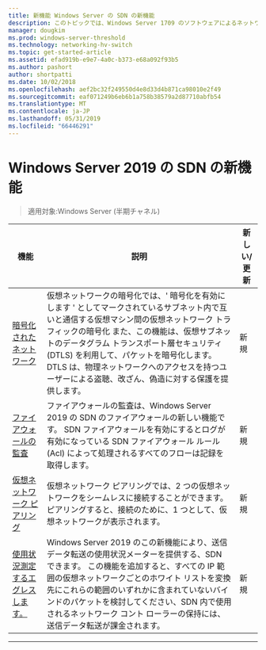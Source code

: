 ```yaml
---
title: 新機能 Windows Server の SDN の新機能
description: このトピックでは、Windows Server 1709 のソフトウェアによるネットワーク制御の新機能に関する情報を提供します。
manager: dougkim
ms.prod: windows-server-threshold
ms.technology: networking-hv-switch
ms.topic: get-started-article
ms.assetid: efad919b-e9e7-4a0c-b373-e68a092f93b5
ms.author: pashort
author: shortpatti
ms.date: 10/02/2018
ms.openlocfilehash: aef2bc32f249550d4e8d33d4b871ca98010e2f49
ms.sourcegitcommit: eaf071249b6eb6b1a758b38579a2d87710abfb54
ms.translationtype: MT
ms.contentlocale: ja-JP
ms.lasthandoff: 05/31/2019
ms.locfileid: "66446291"
---
```

# <a name="whats-new-in-sdn-for-windows-server-2019"></a>Windows Server 2019 の SDN の新機能

>適用対象:Windows Server (半期チャネル)


|                         **機能**                          |                                                                                                                                                                                         **説明**                                                                                                                                                                                         | **新しい/更新** |
|--------------------------------------------------------------|-------------------------------------------------------------------------------------------------------------------------------------------------------------------------------------------------------------------------------------------------------------------------------------------------------------------------------------------------------------------------------------------------|-----------------|
| [暗号化されたネットワーク](vnet-encryption/sdn-vnet-encryption.md) | 仮想ネットワークの暗号化では、' 暗号化を有効にします ' としてマークされているサブネット内で互いと通信する仮想マシン間の仮想ネットワーク トラフィックの暗号化 また、この機能は、仮想サブネットのデータグラム トランスポート層セキュリティ (DTLS) を利用して、パケットを暗号化します。 DTLS は、物理ネットワークへのアクセスを持つユーザーによる盗聴、改ざん、偽造に対する保護を提供します。 |       新規       |
|    [ファイアウォールの監査](security/sdn-firewall-auditing.md)    |                                                                                            ファイアウォールの監査は、Windows Server 2019 の SDN のファイアウォールの新しい機能です。 SDN ファイアウォールを有効にするとログが有効になっている SDN ファイアウォール ルール (Acl) によって処理されるすべてのフローは記録を取得します。                                                                                            |       新規       |
| [仮想ネットワーク ピアリング](vnet-peering/sdn-vnet-peering.md)  |                                                                                                                      仮想ネットワーク ピアリングでは、2 つの仮想ネットワークをシームレスに接続することができます。 ピアリングすると、接続のために、1 つとして、仮想ネットワークが表示されます。                                                                                                                      |       新規       |
|           [使用状況測定するエグレスします。](manage/sdn-egress.md)            |                  Windows Server 2019 のこの新機能により、送信データ転送の使用状況メーターを提供する、SDN できます。 この機能を追加すると、すべての IP 範囲の仮想ネットワークごとのホワイト リストを変換先にこれらの範囲のいずれかに含まれていないバインドのパケットを検討してください、SDN 内で使用されるネットワーク コント ローラーの保持には、送信データ転送が課金されます。                   |       新規       |

---



